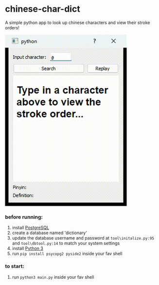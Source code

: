 # chinese-char-dict
A simple python app to look up chinese characters and view their stroke orders!

![Exmaple](example.gif)

### before running: 

1. install [PostgreSQL](https://www.postgresql.org/download/)
2. create a database named 'dictionary'
3. update the database username and password at `tool\initalize.py:95` and `tool\dbtool.py:14` to match your system settings
4. install [Python 3](https://www.python.org/downloads/)
5. run `pip install psycopg2 pyside2` inside your fav shell

### to start:

1. run `python3 main.py` inside your fav shell
